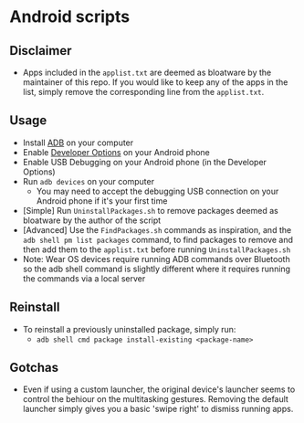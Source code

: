 # Android scripts

## Disclaimer

- Apps included in the `applist.txt` are deemed as bloatware by the maintainer of this repo. If you would like to keep any of the apps in the list, simply remove the corresponding line from the `applist.txt`.

## Usage

- Install [ADB](https://developer.android.com/studio/releases/platform-tools#downloads) on your computer
- Enable [Developer Options](https://developer.android.com/studio/debug/dev-options#enable) on your Android phone
- Enable USB Debugging on your Android phone (in the Developer Options)
- Run `adb devices` on your computer
  - You may need to accept the debugging USB connection on your Android phone if it's your first time
- [Simple] Run `UninstallPackages.sh` to remove packages deemed as bloatware by the author of the
  script
- [Advanced] Use the `FindPackages.sh` commands as inspiration, and the `adb shell pm list packages`
  command, to find packages to remove and then add them to the `applist.txt` before running `UninstallPackages.sh`
- Note: Wear OS devices require running ADB commands over Bluetooth so the adb shell command is
  slightly different where it requires running the commands via a local server

## Reinstall

- To reinstall a previously uninstalled package, simply run:
  - `adb shell cmd package install-existing <package-name>`

## Gotchas

- Even if using a custom launcher, the original device's launcher seems to control the behiour on
  the multitasking gestures. Removing the default launcher simply gives you a basic 'swipe right'
  to dismiss running apps.
